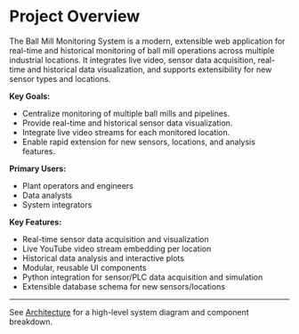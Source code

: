 # Project Overview

The Ball Mill Monitoring System is a modern, extensible web application for real-time and historical monitoring of ball mill operations across multiple industrial locations. It integrates live video, sensor data acquisition, real-time and historical data visualization, and supports extensibility for new sensor types and locations.

**Key Goals:**
- Centralize monitoring of multiple ball mills and pipelines.
- Provide real-time and historical sensor data visualization.
- Integrate live video streams for each monitored location.
- Enable rapid extension for new sensors, locations, and analysis features.

**Primary Users:**
- Plant operators and engineers
- Data analysts
- System integrators

**Key Features:**
- Real-time sensor data acquisition and visualization
- Live YouTube video stream embedding per location
- Historical data analysis and interactive plots
- Modular, reusable UI components
- Python integration for sensor/PLC data acquisition and simulation
- Extensible database schema for new sensors/locations

---

See [Architecture](./architecture.md) for a high-level system diagram and component breakdown.
